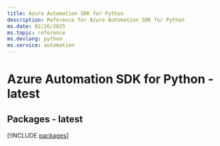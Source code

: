 ```yaml
---
title: Azure Automation SDK for Python
description: Reference for Azure Automation SDK for Python
ms.date: 02/26/2025
ms.topic: reference
ms.devlang: python
ms.service: automation
---
```

# Azure Automation SDK for Python - latest
## Packages - latest
[!INCLUDE [packages](automation-index.md)]